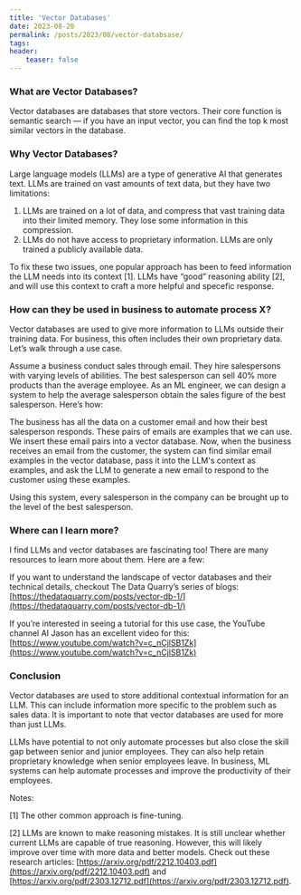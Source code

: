 ```yaml
---
title: 'Vector Databases'
date: 2023-08-20
permalink: /posts/2023/08/vector-databsase/
tags:
header:
    teaser: false
---
```


### What are Vector Databases?

Vector databases are databases that store vectors. Their core function is semantic search — if you have an input vector, you can find the top k most similar vectors in the database. 

### Why Vector Databases?

Large language models (LLMs) are a type of generative AI that generates text. LLMs are trained on vast amounts of text data, but they have two limitations:

1. LLMs are trained on a lot of data, and compress that vast training data into their limited memory. They lose some information in this compression. 
2. LLMs do not have access to proprietary information. LLMs are only trained a publicly available data.

To fix these two issues, one popular approach has been to feed information the LLM needs into its context [1]. LLMs have “good” reasoning ability [2], and will use this context to craft a more helpful and specefic response. 

### How can they be used in business to automate process X?

Vector databases are used to give more information to LLMs outside their training data. For business, this often includes their own proprietary data. Let’s walk through a use case. 

Assume a business conduct sales through email. They hire salespersons with varying levels of abilities. The best salesperson can sell 40% more products than the average employee. As an ML engineer, we can design a system to help the average salesperson obtain the sales figure of the best salesperson. Here’s how:

The business has all the data on a customer email and how their best salesperson responds. These pairs of emails are examples that we can use. We insert these email pairs into a vector database. Now, when the business receives an email from the customer, the system can find similar email examples in the vector database, pass it into the LLM's context as examples, and ask the LLM to generate a new email to respond to the customer using these examples. 

Using this system, every salesperson in the company can be brought up to the level of the best salesperson.

### Where can I learn more?

I find LLMs and vector databases are fascinating too! There are many resources to learn more about them. Here are a few:

If you want to understand the landscape of vector databases and their technical details, checkout The Data Quarry’s series of blogs: [https://thedataquarry.com/posts/vector-db-1/](https://thedataquarry.com/posts/vector-db-1/)

If you’re interested in seeing a tutorial for this use case, the YouTube channel AI Jason has an excellent video for this: [https://www.youtube.com/watch?v=c_nCjlSB1Zk](https://www.youtube.com/watch?v=c_nCjlSB1Zk)

### Conclusion

Vector databases are used to store additional contextual information for an LLM. This can include information more specific to the problem such as sales data. It is important to note that vector databases are used for more than just LLMs.

LLMs have potential to not only automate processes but also close the skill gap between senior and junior employees. They can also help retain proprietary knowledge when senior employees leave. In business, ML systems can help automate processes and improve the productivity of their employees.

Notes:

[1] The other common approach is fine-tuning. 

[2] LLMs are known to make reasoning mistakes. It is still unclear whether current LLMs are capable of true reasoning. However, this will likely improve over time with more data and better models. Check out these research articles: [https://arxiv.org/pdf/2212.10403.pdf](https://arxiv.org/pdf/2212.10403.pdf) and [https://arxiv.org/pdf/2303.12712.pdf](https://arxiv.org/pdf/2303.12712.pdf).